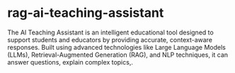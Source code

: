 # rag-ai-teaching-assistant
The AI Teaching Assistant is an intelligent educational tool designed to support students and educators by providing accurate, context-aware responses. Built using advanced technologies like Large Language Models (LLMs), Retrieval-Augmented Generation (RAG), and NLP techniques, it can answer questions, explain complex topics,.
